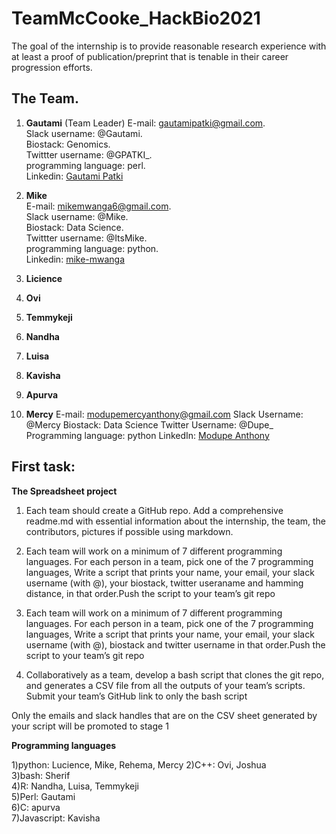 # TeamMcCooke_HackBio2021

The goal of the internship is to provide reasonable research experience with at least a proof of publication/preprint that is tenable in their career progression efforts.

## The Team. 

1. **Gautami** (Team Leader)
    E-mail: gautamipatki@gmail.com.  
    Slack username: @Gautami.  
    Biostack: Genomics.  
    Twittter username: @GPATKI_.  
    programming language: perl.  
    Linkedin: [Gautami Patki](linkedin.com/in/gautami-patki-a01889133)  

2. **Mike**  
    E-mail: mikemwanga6@gmail.com.  
    Slack username: @Mike.  
    Biostack: Data Science.  
    Twittter username: @ItsMike.  
    programming language: python.  
    Linkedin: [mike-mwanga](https://www.linkedin.com/in/mike-mwanga-ab17389a/)  
4. **Licience**
6. **Ovi**
7. **Temmykeji**
8. **Nandha**
9. **Luisa**
10. **Kavisha**
11. **Apurva**
12. **Mercy**
     E-mail: modupemercyanthony@gmail.com
     Slack Username: @Mercy
     Biostack: Data Science
     Twitter Username: @Dupe_
     Programming language: python
     LinkedIn: [Modupe Anthony](https://www.linkedin.com/in/modupe-anthony-066392177)


## First task:
**The Spreadsheet project**  

1. Each team should create a GitHub repo. Add a comprehensive readme.md with essential information about the internship, the team, the contributors, pictures if possible using markdown.

2. Each team will work on a minimum of  7 different programming languages. For each person in a team, pick one of the 7 programming languages, Write a script that prints your name, your email, your slack username (with @), your biostack, twitter useraname and hamming distance, in that order.Push the script to your team’s git repo

3. Each team will work on a minimum of  7 different programming languages. For each person in a team, pick one of the 7 programming languages, Write a script that prints your name, your email, your slack username (with @), biostack and twitter username in that order.Push the script to your team’s git repo

4. Collaboratively as a team, develop a bash script that clones the git repo, and generates a CSV file from all the outputs of your team’s scripts. Submit your team’s GitHub link to only the bash script 

Only the emails and slack handles that are on the CSV sheet generated by your script will be promoted to stage 1


**Programming languages**

1)python: Lucience, Mike, Rehema, Mercy
2)C++: Ovi, Joshua  
3)bash: Sherif  
4)R:  Nandha, Luisa, Temmykeji  
5)Perl: Gautami  
6)C: apurva  
7)Javascript: Kavisha  
